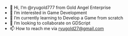 - 👋 Hi, I’m @ryugold777 from Gold Angel Enterprise
- 👀 I’m interested in Game Development
- 🌱 I’m currently learning to Develop a Game from scratch
- 💞️ I’m looking to collaborate on GDScript
- 📫 How to reach me via ryugold27@gmail.com

<!---
ryugold777/ryugold777 is a ✨ special ✨ repository because its `README.md` (this file) appears on your GitHub profile.
You can click the Preview link to take a look at your changes.
--->

